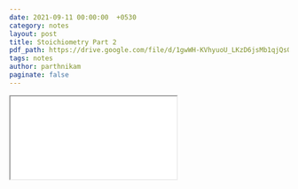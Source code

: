 ```yaml
---
date: 2021-09-11 00:00:00  +0530
category: notes
layout: post
title: Stoichiometry Part 2
pdf_path: https://drive.google.com/file/d/1gwWH-KVhyuoU_LKzD6jsMb1qjQsO-bHL/preview?usp=sharing
tags: notes
author: parthnikam
paginate: false
---
```


<iframe class="embed-pdf" src="{{ page.pdf_path }}#toolbar=0" seamless="seamless" scrolling="no" style="overflow:hidden"></iframe>

